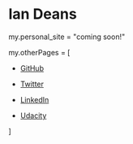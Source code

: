 # Ian Deans
my.personal_site = "coming soon!"

my.otherPages = [

- [GitHub](http://github.com/ian-deans)

- [Twitter](https://twitter.com/ideans715)
  
- [LinkedIn](https://www.linkedin.com/in/ian-deans-339975bb/)

- [Udacity](https://profiles.udacity.com/p/3421249191)

]
